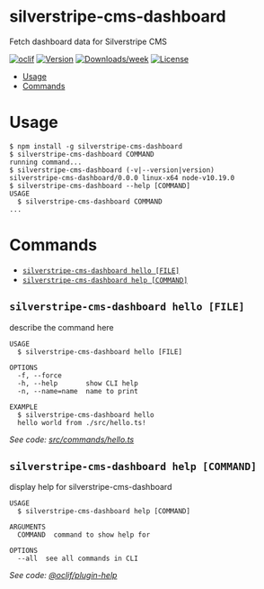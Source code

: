 silverstripe-cms-dashboard
==========================

Fetch dashboard data for Silverstripe CMS

[![oclif](https://img.shields.io/badge/cli-oclif-brightgreen.svg)](https://oclif.io)
[![Version](https://img.shields.io/npm/v/silverstripe-cms-dashboard.svg)](https://npmjs.org/package/silverstripe-cms-dashboard)
[![Downloads/week](https://img.shields.io/npm/dw/silverstripe-cms-dashboard.svg)](https://npmjs.org/package/silverstripe-cms-dashboard)
[![License](https://img.shields.io/npm/l/silverstripe-cms-dashboard.svg)](https://github.com/maxime-rainville/silverstripe-cms-dashboard/blob/master/package.json)

<!-- toc -->
* [Usage](#usage)
* [Commands](#commands)
<!-- tocstop -->
# Usage
<!-- usage -->
```sh-session
$ npm install -g silverstripe-cms-dashboard
$ silverstripe-cms-dashboard COMMAND
running command...
$ silverstripe-cms-dashboard (-v|--version|version)
silverstripe-cms-dashboard/0.0.0 linux-x64 node-v10.19.0
$ silverstripe-cms-dashboard --help [COMMAND]
USAGE
  $ silverstripe-cms-dashboard COMMAND
...
```
<!-- usagestop -->
# Commands
<!-- commands -->
* [`silverstripe-cms-dashboard hello [FILE]`](#silverstripe-cms-dashboard-hello-file)
* [`silverstripe-cms-dashboard help [COMMAND]`](#silverstripe-cms-dashboard-help-command)

## `silverstripe-cms-dashboard hello [FILE]`

describe the command here

```
USAGE
  $ silverstripe-cms-dashboard hello [FILE]

OPTIONS
  -f, --force
  -h, --help       show CLI help
  -n, --name=name  name to print

EXAMPLE
  $ silverstripe-cms-dashboard hello
  hello world from ./src/hello.ts!
```

_See code: [src/commands/hello.ts](https://github.com/maxime-rainville/silverstripe-cms-dashboard/blob/v0.0.0/src/commands/hello.ts)_

## `silverstripe-cms-dashboard help [COMMAND]`

display help for silverstripe-cms-dashboard

```
USAGE
  $ silverstripe-cms-dashboard help [COMMAND]

ARGUMENTS
  COMMAND  command to show help for

OPTIONS
  --all  see all commands in CLI
```

_See code: [@oclif/plugin-help](https://github.com/oclif/plugin-help/blob/v3.2.2/src/commands/help.ts)_
<!-- commandsstop -->
